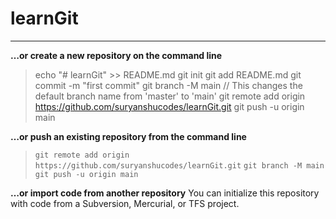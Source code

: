 # learnGit
---
**…or create a new repository on the command line**
>echo "# learnGit" >> README.md
>git init
>git add README.md
>git commit -m "first commit"
>git branch -M main // This changes the default branch name from 'master' to 'main'
>git remote add origin https://github.com/suryanshucodes/learnGit.git
>git push -u origin main

**…or push an existing repository from the command line**
>```git remote add origin https://github.com/suryanshucodes/learnGit.git```
>```git branch -M main```
>```git push -u origin main```

**…or import code from another repository**
You can initialize this repository with code from a Subversion, Mercurial, or TFS project.